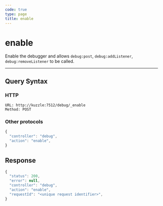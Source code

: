 ```yaml
---
code: true
type: page
title: enable
---
```


# enable

Enable the debugger and allows `debug:post`, `debug:addListener`, `debug:removeListener` to be called.

---

## Query Syntax

### HTTP

```http
URL: http://kuzzle:7512/debug/_enable
Method: POST
```

### Other protocols

```js
{
  "controller": "debug",
  "action": "enable",
}
```

## Response


```js
{
  "status": 200,
  "error": null,
  "controller": "debug",
  "action": "enable",
  "requestId": "<unique request identifier>",
}
```
